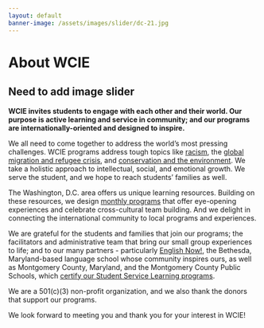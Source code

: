 ```yaml
---
layout: default
banner-image: /assets/images/slider/dc-21.jpg
---
```

# About WCIE
## Need to add image slider

**WCIE invites students to engage with each other and their world. Our purpose is active learning and service in community; and our programs are internationally-oriented and designed to inspire.**

We all need to come together to address the world’s most pressing challenges. WCIE programs address tough topics like [racism](https://washingtoncie.org/community-service-and-ssl/youth-facing-racism/), the [global migration and refugee crisis](https://washingtoncie.org/community-service-and-ssl/youth-facing-the-global-migration-and-refugee-crisis/), and [conservation and the environment](https://washingtoncie.org/community-service-and-ssl/youth-facing-the-global-freshwater-crisis/). We take a holistic approach to intellectual, social, and emotional growth. We serve the student, and we hope to reach students’ families as well.

The Washington, D.C. area offers us unique learning resources. Building on these resources, we design [monthly programs](http://english-now.com/files/january2020activities.pdf) that offer eye-opening experiences and celebrate cross-cultural team building. And we delight in connecting the international community to local programs and experiences.

We are grateful for the students and families that join our programs; the facilitators and administrative team that bring our small group experiences to life; and to our many partners - particularly [English Now!](http://english-now.com/), the Bethesda, Maryland-based language school whose community inspires ours, as well as Montgomery County, Maryland, and the Montgomery County Public Schools, which [certify our Student Service Learning programs](https://montgomerycountymd.galaxydigital.com/agency/detail/?agency_id=92808).

We are a 501(c)(3) non-profit organization, and we also thank the donors that support our programs.

We look forward to meeting you and thank you for your interest in WCIE!
